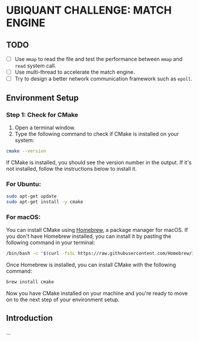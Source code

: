 # UBIQUANT CHALLENGE: MATCH ENGINE
## TODO
- [ ] Use `mmap` to read the file and test the performance between `mmap` and `read` system call.
- [ ] Use multi-thread to accelerate the match engine.
- [ ] Try to design a better network communication framework such as `epoll`.

## Environment Setup
### Step 1: Check for CMake

1. Open a terminal window.
2. Type the following command to check if CMake is installed on your system:

```bash
cmake --version
```

If CMake is installed, you should see the version number in the output. If it's not installed, follow the instructions below to install it.

### For Ubuntu:

```bash
sudo apt-get update
sudo apt-get install -y cmake
```

### For macOS:

You can install CMake using [Homebrew](https://brew.sh/), a package manager for macOS. If you don't have Homebrew installed, you can install it by pasting the following command in your terminal:

```bash
/bin/bash -c "$(curl -fsSL https://raw.githubusercontent.com/Homebrew/install/HEAD/install.sh)"
```

Once Homebrew is installed, you can install CMake with the following command:

```bash
brew install cmake
```

Now you have CMake installed on your machine and you're ready to move on to the next step of your environment setup.

## Introduction
...